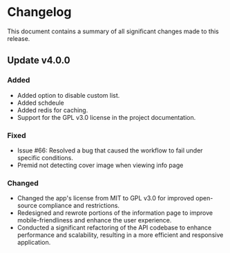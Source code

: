 # Changelog

This document contains a summary of all significant changes made to this release.

## Update v4.0.0

### Added

- Added option to disable custom list.
- Added schdeule
- Added redis for caching.
- Support for the GPL v3.0 license in the project documentation.

### Fixed

- Issue #66: Resolved a bug that caused the workflow to fail under specific conditions.
- Premid not detecting cover image when viewing info page

### Changed

- Changed the app's license from MIT to GPL v3.0 for improved open-source compliance and restrictions.
- Redesigned and rewrote portions of the information page to improve mobile-friendliness and enhance the user experience.
- Conducted a significant refactoring of the API codebase to enhance performance and scalability, resulting in a more efficient and responsive application.
